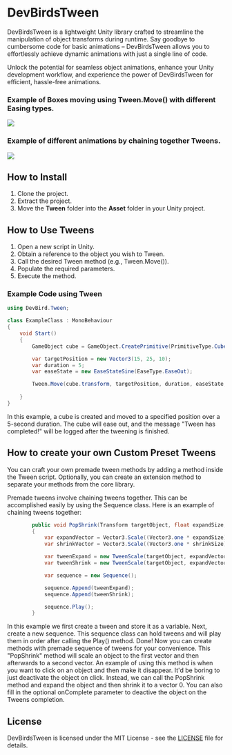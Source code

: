 # DevBirdsTween

DevBirdsTween is a lightweight Unity library crafted to streamline the manipulation of object transforms during runtime. Say goodbye to cumbersome code for basic animations – DevBirdsTween allows you to effortlessly achieve dynamic animations with just a single line of code.

Unlock the potential for seamless object animations, enhance your Unity development workflow, and experience the power of DevBirdsTween for efficient, hassle-free animations.

### Example of Boxes moving using Tween.Move() with different Easing types.

![](https://i.imgur.com/OWhFfgG.gif)

### Example of different animations by chaining together Tweens.

![](https://i.imgur.com/iO3IVGw.gif)

## How to Install
1. Clone the project.
2. Extract the project.
3. Move the **Tween** folder into the **Asset** folder in your Unity project.

## How to Use Tweens
1. Open a new script in Unity.
2. Obtain a reference to the object you wish to Tween.
3. Call the desired Tween method (e.g., Tween.Move()).
4. Populate the required parameters.
5. Execute the method.

### Example Code using Tween

```csharp
using DevBird.Tween;

class ExampleClass : MonoBehaviour
{
    void Start()
    {
        GameObject cube = GameObject.CreatePrimitive(PrimitiveType.Cube);

        var targetPosition = new Vector3(15, 25, 10);
        var duration = 5;
        var easeState = new EaseStateSine(EaseType.EaseOut);

        Tween.Move(cube.transform, targetPosition, duration, easeState, () => { Debug.Log("Tween has completed!"); });
        
    }
}
```

In this example, a cube is created and moved to a specified position over a 5-second duration. The cube will ease out, and the message "Tween has completed!" will be logged after the tweening is finished.

## How to create your own Custom Preset Tweens

You can craft your own premade tween methods by adding a method inside the Tween script. Optionally, you can create an extension method to separate your methods from the core library.

Premade tweens involve chaining tweens together. This can be accomplished easily by using the Sequence class. Here is an example of chaining tweens together:
```csharp
        public void PopShrink(Transform targetObject, float expandSize, float shrinkSize, float duration, Action onComplete = null)
        {
            var expandVector = Vector3.Scale((Vector3.one * expandSize), targetObject.localScale);
            var shrinkVector = Vector3.Scale((Vector3.one * shrinkSize), targetObject.localScale);

            var tweenExpand = new TweenScale(targetObject, expandVector, duration * 0.5f, new EaseStateQuad(EaseType.EaseIn));
            var tweenShrink = new TweenScale(targetObject, expandVector, shrinkVector, duration * 0.5f, new EaseStateQuad(EaseType.EaseOut), onComplete);

            var sequence = new Sequence();

            sequence.Append(tweenExpand);
            sequence.Append(tweenShrink);

            sequence.Play();
        }
 ```

In this example we first create a tween and store it as a variable. Next, create a new sequence. This sequence class can hold tweens and will play them in order after calling the Play() method. 
Done! Now you can create methods with premade sequence of tweens for your convenience. 
This "PopShrink" method will scale an object to the first vector and then afterwards to a second vector. An example of using this method is when you want to click on an object and then make it disappear.
It'd be boring to just deactivate the object on click. Instead, we can call the PopShrink method and expand the object and then shrink it to a vector 0. You can also fill in the optional onComplete parameter 
to deactive the object on the Tweens completion. 

## License

DevBirdsTween is licensed under the MIT License - see the [LICENSE](LICENSE) file for details.


